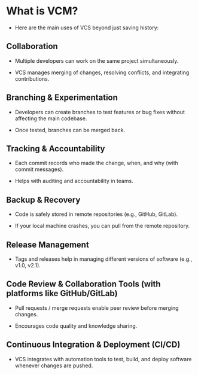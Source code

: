 # What is VCM?

- Here are the main uses of VCS beyond just saving history:

## Collaboration

- Multiple developers can work on the same project simultaneously.

- VCS manages merging of changes, resolving conflicts, and integrating contributions.

## Branching & Experimentation

- Developers can create branches to test features or bug fixes without affecting the main codebase.

- Once tested, branches can be merged back.

## Tracking & Accountability

- Each commit records who made the change, when, and why (with commit messages).

- Helps with auditing and accountability in teams.

## Backup & Recovery

- Code is safely stored in remote repositories (e.g., GitHub, GitLab).

- If your local machine crashes, you can pull from the remote repository.

## Release Management

- Tags and releases help in managing different versions of software (e.g., v1.0, v2.1).

 ## Code Review & Collaboration Tools (with platforms like GitHub/GitLab)

- Pull requests / merge requests enable peer review before merging changes.

- Encourages code quality and knowledge sharing.

## Continuous Integration & Deployment (CI/CD)

- VCS integrates with automation tools to test, build, and deploy software whenever changes are pushed.
